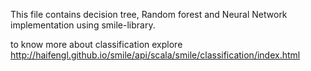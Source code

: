 This file contains decision tree, Random forest and Neural Network implementation using smile-library.


to know more about classification explore http://haifengl.github.io/smile/api/scala/smile/classification/index.html
